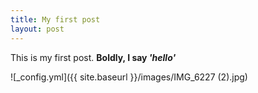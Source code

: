 ```yaml
---
title: My first post
layout: post
---
```

This is my first post. **Boldly, I say _'hello'_**

![_config.yml]({{ site.baseurl }}/images/IMG_6227 (2).jpg)

